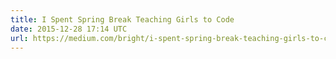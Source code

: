 ```yaml
---
title: I Spent Spring Break Teaching Girls to Code
date: 2015-12-28 17:14 UTC
url: https://medium.com/bright/i-spent-spring-break-teaching-girls-to-code-ef14cf2ddf84#.vdpm4u6pi
---
```


